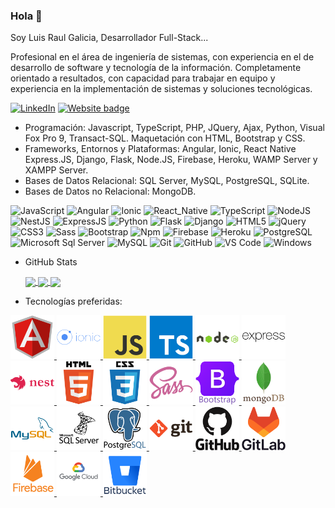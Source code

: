 ### Hola 👋

Soy Luis Raul Galicia, Desarrollador Full-Stack...

Profesional en el área de ingeniería de sistemas, con experiencia en el de desarrollo de software y tecnología de la información. Completamente orientado a resultados, con capacidad para trabajar en equipo y experiencia en la implementación de sistemas y soluciones tecnológicas.

<a href="https://www.linkedin.com/in/luis-raul-galicia-lugo" target="_blank"><img src="https://img.shields.io/badge/LinkedIn-%230077B5.svg?&style=flat-square&logo=linkedin&logoColor=white" alt="LinkedIn"></a>
<a href="https://luisgaliciadev.web.app/#/home" target="_blank"><img alt="Website badge" src="https://img.shields.io/badge/website-up-brightgreen"></a>

-	Programación: Javascript, TypeScript, PHP, JQuery, Ajax, Python, Visual Fox Pro 9, Transact-SQL. Maquetación con HTML, Bootstrap y CSS.
-	Frameworks, Entornos y Plataformas: Angular, Ionic, React Native Express.JS, Django, Flask, Node.JS, Firebase, Heroku, WAMP Server y XAMPP Server.
-	Bases de Datos Relacional: SQL Server, MySQL, PostgreSQL, SQLite.
-	Bases de Datos no Relacional: MongoDB.

![JavaScript](https://img.shields.io/badge/-JavaScript-%23F7DF1C?style=flat-square&logo=javascript&logoColor=000000&labelColor=%23F7DF1C&color=%23FFCE5A)
![Angular](https://img.shields.io/badge/-Angular-%23E44D27?style=flat-square&logo=angular&logoColor=ffffff)
![Ionic](https://img.shields.io/badge/-Ionic-3776AB?style=flat-square&logo=ionic&logoColor=ffffff)
![React_Native](https://img.shields.io/badge/-React_Native-%23000000?style=flat-square&logo=React&logoColor=00D8FD)
![TypeScript](https://img.shields.io/badge/-TypeScript-000000?style=flat&logo=typescript)
![NodeJS](https://img.shields.io/badge/-NodeJS-339933?style=flat-square&logo=Node.js&logoColor=ffffff)
![NestJS](https://img.shields.io/badge/-NestJS-%23E44D27?style=flat-square&logo=nestjs&logoColor=ffffff)
![ExpressJS](https://img.shields.io/badge/Express-JS-yellow)
![Python](http://img.shields.io/badge/-Python-3776AB?style=flat-square&logo=python&logoColor=ffffff)
![Flask](https://img.shields.io/badge/-Flask-222222?style=flat&logo=Flask)
![Django](https://img.shields.io/badge/-Django-339933?style=flat-square&logo=django&logoColor=ffffff)
![HTML5](https://img.shields.io/badge/-HTML5-%23E44D27?style=flat-square&logo=html5&logoColor=ffffff)
![jQuery](https://img.shields.io/badge/-jQuery-222222?style=flat&logo=jQuery&logoColor=0769AD)
![CSS3](https://img.shields.io/badge/-CSS3-%231572B6?style=flat-square&logo=css3)
![Sass](https://img.shields.io/badge/-Sass-%23CC6699?style=flat-square&logo=sass&logoColor=ffffff)
![Bootstrap](https://img.shields.io/badge/-Bootstrap-563D7C?style=flat-square&logo=Bootstrap)
![Npm](https://img.shields.io/badge/-npm-CB3837?style=flat-square&logo=npm)
![Firebase](https://img.shields.io/badge/-Firebase-FFCA28?style=flat-square&logo=firebase&logoColor=ffffff)
![Heroku](https://img.shields.io/badge/-Heroku-%23F05032?style=flat-square&logo=heroku&logoColor=%23ffffff)
![PostgreSQL](https://img.shields.io/badge/-PostgreSQL-000000?style=flat&logo=postgresql)
![Microsoft Sql Server](https://img.shields.io/badge/-Sql%20Server-CC2927?style=flat-square&logo=microsoft-sql-server&logoColor=ffffff)
![MySQL](https://img.shields.io/badge/-MySQL-00618A?style=flat-square&logo=mysql&logoColor=ffffff)
![Git](https://img.shields.io/badge/-Git-%23F05032?style=flat-square&logo=git&logoColor=%23ffffff)
![GitHub](https://img.shields.io/badge/-GitHub-181717?style=flat-square&logo=github)
![VS Code](http://img.shields.io/badge/-VS%20Code-007ACC?style=flat-square&logo=visual-studio-code&logoColor=ffffff)
![Windows](http://img.shields.io/badge/-Windows-0078D6?style=flat-square&logo=windows&logoColor=ffffff)


- GitHub Stats
  
  <a href="https://github-readme-stats.vercel.app/api?username=luisgaliciadev&show_icons=true&theme=tokyonight">
    <img align="center" src="https://github-readme-stats.vercel.app/api?username=luisgaliciadev&show_icons=true&theme=tokyonight" />
  </a>  
  <a href="https://github-readme-stats.vercel.app/api/top-langs/?username=luisgaliciadev&layout=compact&theme=tokyonight">
    <img height="150" align="center" src="https://github-readme-stats.vercel.app/api/top-langs/?username=luisgaliciadev&layout=compact&theme=tokyonight" />
  </a>
  <a href="https://github-readme-stats.vercel.app/api/top-langs/?username=luisgaliciadev&langs_count=8&theme=tokyonight">
     <img height="350" align="center" src="https://github-readme-stats.vercel.app/api/top-langs/?username=luisgaliciadev&langs_count=20&theme=tokyonight" />
  </a>
  
 - Tecnologías preferidas:
  <a href="https://github.com/devicons/devicon">
    <img src="https://github.com/devicons/devicon/blob/master/icons/angularjs/angularjs-original.svg" alt="Devicon Logo" height="70" />
  </a>
  <a href="https://github.com/devicons/devicon">
    <img src="https://github.com/devicons/devicon/blob/master/icons/ionic/ionic-original-wordmark.svg" alt="Devicon Logo" height="70" />
  </a>
  </a>
  <a href="https://github.com/devicons/devicon">
    <img src="https://github.com/devicons/devicon/blob/master/icons/javascript/javascript-original.svg" alt="Devicon Logo" height="70" />
  </a>
  <a href="https://github.com/devicons/devicon">
    <img src="https://github.com/devicons/devicon/blob/master/icons/typescript/typescript-original.svg" alt="Devicon Logo" height="70" />
  </a>
  <a href="https://github.com/devicons/devicon">
    <img src="https://github.com/devicons/devicon/blob/master/icons/nodejs/nodejs-original-wordmark.svg" alt="Devicon Logo" height="70" />
  </a>
  <a href="https://github.com/devicons/devicon">
    <img src="https://github.com/devicons/devicon/blob/master/icons/express/express-original-wordmark.svg" alt="Devicon Logo" height="70" />
  </a>
  <a href="https://github.com/devicons/devicon">
    <img src="https://github.com/devicons/devicon/blob/master/icons/nestjs/nestjs-plain-wordmark.svg" alt="Devicon Logo" height="70" />
  </a>
  <a href="https://github.com/devicons/devicon">
    <img src="https://github.com/devicons/devicon/blob/master/icons/html5/html5-original-wordmark.svg" alt="Devicon Logo" height="70" />
  </a>
  <a href="https://github.com/devicons/devicon">
    <img src="https://github.com/devicons/devicon/blob/master/icons/css3/css3-original-wordmark.svg" alt="Devicon Logo" height="70" />
  </a>
  <a href="https://github.com/devicons/devicon">
    <img src="https://github.com/devicons/devicon/blob/master/icons/sass/sass-original.svg" alt="Devicon Logo" height="70" />
  </a>
  <a href="https://github.com/devicons/devicon">
    <img src="https://github.com/devicons/devicon/blob/master/icons/bootstrap/bootstrap-original-wordmark.svg" alt="Devicon Logo" height="70" />
  </a>
  <a href="https://github.com/devicons/devicon">
    <img src="https://github.com/devicons/devicon/blob/master/icons/mongodb/mongodb-original-wordmark.svg" alt="Devicon Logo" height="70" />
  </a>
  <a href="https://github.com/devicons/devicon">
    <img src="https://github.com/devicons/devicon/blob/master/icons/mysql/mysql-original-wordmark.svg" alt="Devicon Logo" height="70" />
  </a>
  <a href="https://github.com/devicons/devicon">
    <img src="https://github.com/devicons/devicon/blob/master/icons/microsoftsqlserver/microsoftsqlserver-plain-wordmark.svg" alt="Devicon Logo" height="70" />
  </a>
  <a href="https://github.com/devicons/devicon">
    <img src="https://github.com/devicons/devicon/blob/master/icons/postgresql/postgresql-original-wordmark.svg" alt="Devicon Logo" height="70" />
  </a>
  <a href="https://github.com/devicons/devicon">
    <img src="https://github.com/devicons/devicon/blob/master/icons/git/git-original-wordmark.svg" alt="Devicon Logo" height="70" />
  </a>
  <a href="https://github.com/devicons/devicon">
    <img src="https://github.com/devicons/devicon/blob/master/icons/github/github-original-wordmark.svg" alt="Devicon Logo" height="70" />
  </a>
  <a href="https://github.com/devicons/devicon">
    <img src="https://github.com/devicons/devicon/blob/master/icons/gitlab/gitlab-original-wordmark.svg" alt="Devicon Logo" height="70" />
  </a>
  <a href="https://github.com/devicons/devicon">
    <img src="https://github.com/devicons/devicon/blob/master/icons/firebase/firebase-plain-wordmark.svg" alt="Devicon Logo" height="70" />
  </a>
  <a href="https://github.com/devicons/devicon">
    <img src="https://github.com/devicons/devicon/blob/master/icons/googlecloud/googlecloud-original-wordmark.svg" alt="Devicon Logo" height="70" />
  </a>
  <a href="https://github.com/devicons/devicon">
    <img src="https://github.com/devicons/devicon/blob/master/icons/bitbucket/bitbucket-original-wordmark.svg" alt="Devicon Logo" height="70" />
  </a>
  
  
  
 
<!--
**luisgaliciadev/luisgaliciadev** is a ✨ _special_ ✨ repository because its `README.md` (this file) appears on your GitHub profile.

Here are some ideas to get you started:

- 🔭 I’m currently working on ...
- 🌱 I’m currently learning ...
- 👯 I’m looking to collaborate on ...
- 🤔 I’m looking for help with ...
- 💬 Ask me about ...
- 📫 How to reach me: ...
- 😄 Pronouns: ...
- ⚡ Fun fact: ...
-->
